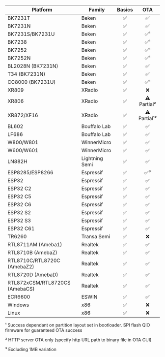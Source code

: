 | Platform             | Family          | Basics | OTA          |
|----------------------|-----------------|:------:|:------------:|
| BK7231T              | Beken           | ✅     | ✅           |
| BK7231N              | Beken           | ✅     | ✅           |
| BK7231S/BK7231U      | Beken           | ✅     | ✅¹          |
| BK7238               | Beken           | ✅     | ✅¹          |
| BK7252               | Beken           | ✅     | ✅¹          |
| BK7252N              | Beken           | ✅     | ✅¹          |
| BL2028N (BK7231N)    | Beken           | ✅     | ✅           |
| T34 (BK7231N)        | Beken           | ✅     | ✅           |
| CC8000 (BK7231U)     | Beken           | ✅     | ✅¹          |
| XR809                | XRadio          | ✅     | ❌           |
| XR806                | XRadio          | ✅     | ⚠️ Partial²  |
| XR872/XF16           | XRadio          | ✅     | ⚠️ Partial¹² |
| BL602                | Bouffalo Lab    | ✅     | ✅           |
| LF686                | Bouffalo Lab    | ✅     | ✅           |
| W800/W801            | WinnerMicro     | ✅     | ✅           |
| W600/W601            | WinnerMicro     | ✅     | ✅           |
| LN882H               | Lightning Semi  | ✅     | ✅           |
| ESP8285/ESP8266      | Espressif       | ✅     | ✅³          |
| ESP32 | Espressif       | ✅     | ✅           |
| ESP32 C2 | Espressif       | ✅     | ✅           |
| ESP32 C5 | Espressif       | ✅     | ✅           |
| ESP32 C6 | Espressif       | ✅     | ✅           |
| ESP32 S2 | Espressif       | ✅     | ✅           |
| ESP32 S3 | Espressif       | ✅     | ✅           |
| ESP32 C61 | Espressif       | ✅     | ✅           |
| TR6260               | Transa Semi     | ✅     | ❌           |
| RTL8711AM (Ameba1)   | Realtek         | ✅     | ✅           |
| RTL8710B (AmebaZ)    | Realtek         | ✅     | ✅           |
| RTL8710C/RTL8720C (AmebaZ2)| Realtek | ✅    | ✅           |
| RTL8720D (AmebaD) | Realtek | ✅  | ✅           |
| RTL872xCSM/RTL8720CS (AmebaCS) | Realtek | ✅    | ✅           |
| ECR6600              | ESWIN           | ✅     | ✅           |
| Windows   | x86     | ✅          | ❌          |
| Linux    | x86 | ✅          | ❌  |

¹ Success dependant on partition layout set in bootloader. SPI flash QIO firmware for guaranteed OTA success

² HTTP server OTA only (specify http URL path to binary file in OTA GUI)

³ Excluding 1MB variation
